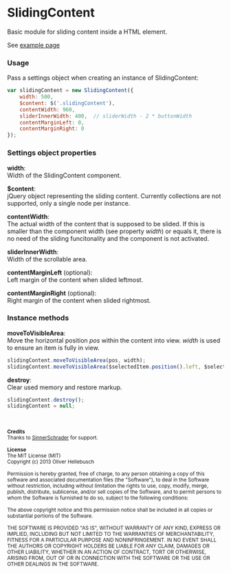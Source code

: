 # SlidingContent

Basic module for sliding content inside a HTML element.  

See [example page](http://olihel.github.io/sliding-content/)  


### Usage

Pass a settings object when creating an instance of SlidingContent:

```Javascript
var slidingContent = new SlidingContent({
    width: 500,
    $content: $('.slidingContent'),
    contentWidth: 960,
    sliderInnerWidth: 400,  // sliderWidth - 2 * buttonWidth
    contentMarginLeft: 0,
    contentMarginRight: 0
});
```

### Settings object properties

**width**:  
Width of the SlidingContent component.

**$content**:  
jQuery object representing the sliding content. Currently collections are not supported, only a single node per instance.

**contentWidth**:  
The actual width of the content that is supposed to be slided. If this is smaller than the component width (see property *width*) or equals it, there is no need of the sliding funcitonality and the component is not activated.

**sliderInnerWidth**:  
Width of the scrollable area.

**contentMarginLeft** (optional):  
Left margin of the content when slided leftmost.

**contentMarginRight** (optional):  
Right margin of the content when slided rightmost.


### Instance methods

**moveToVisibleArea**:  
Move the horizontal position *pos* within the content into view. *width* is used to ensure an item is fully in view.
```Javascript
slidingContent.moveToVisibleArea(pos, width);
slidingContent.moveToVisibleArea($selectedItem.position().left, $selectedItem.width());
```

**destroy**:  
Clear used memory and restore markup.
```Javascript
slidingContent.destroy();
slidingContent = null;
```


<br>

<sub>**Credits**</sub>  
<sub>Thanks to [SinnerSchrader](http://www.sinnerschrader.com/) for support.</sub>

<sub>**License**</sub>  
<sub>The MIT License (MIT)</sub>  
<sub>Copyright (c) 2013 Oliver Hellebusch</sub>

<sub>Permission is hereby granted, free of charge, to any person obtaining a copy of this software and associated documentation files (the "Software"), to deal in the Software without restriction, including without limitation the rights to use, copy, modify, merge, publish, distribute, sublicense, and/or sell copies of the Software, and to permit persons to whom the Software is furnished to do so, subject to the following conditions:</sub>

<sub>The above copyright notice and this permission notice shall be included in all copies or substantial portions of the Software.</sub>

<sub>THE SOFTWARE IS PROVIDED "AS IS", WITHOUT WARRANTY OF ANY KIND, EXPRESS OR IMPLIED, INCLUDING BUT NOT LIMITED TO THE WARRANTIES OF MERCHANTABILITY, FITNESS FOR A PARTICULAR PURPOSE AND NONINFRINGEMENT. IN NO EVENT SHALL THE AUTHORS OR COPYRIGHT HOLDERS BE LIABLE FOR ANY CLAIM, DAMAGES OR OTHER LIABILITY, WHETHER IN AN ACTION OF CONTRACT, TORT OR OTHERWISE, ARISING FROM, OUT OF OR IN CONNECTION WITH THE SOFTWARE OR THE USE OR OTHER DEALINGS IN THE SOFTWARE.</sub>
